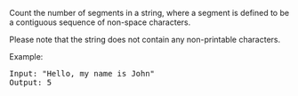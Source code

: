 Count the number of segments in a string, where a segment is defined to be a contiguous sequence of non-space characters.

Please note that the string does not contain any non-printable characters.

Example:
<pre>
Input: "Hello, my name is John"
Output: 5
</pre>
